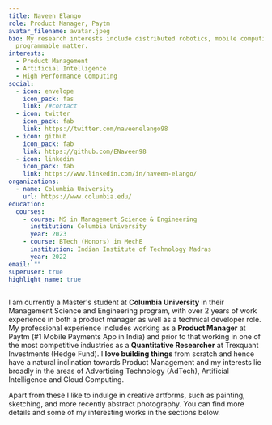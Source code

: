 ```yaml
---
title: Naveen Elango
role: Product Manager, Paytm
avatar_filename: avatar.jpeg
bio: My research interests include distributed robotics, mobile computing and
  programmable matter.
interests:
  - Product Management
  - Artificial Intelligence
  - High Performance Computing
social:
  - icon: envelope
    icon_pack: fas
    link: /#contact
  - icon: twitter
    icon_pack: fab
    link: https://twitter.com/naveenelango98
  - icon: github
    icon_pack: fab
    link: https://github.com/ENaveen98
  - icon: linkedin
    icon_pack: fab
    link: https://www.linkedin.com/in/naveen-elango/
organizations:
  - name: Columbia University
    url: https://www.columbia.edu/
education:
  courses:
    - course: MS in Management Science & Engineering
      institution: Columbia University
      year: 2023
    - course: BTech (Honors) in MechE
      institution: Indian Institute of Technology Madras
      year: 2022
email: ""
superuser: true
highlight_name: true
---
```

I am currently a Master's student at **Columbia University** in their Management Science and Engineering program, with over 2 years of work experience in both a product manager as well as a technical developer role. My professional experience includes working as a **Product Manager** at Paytm (#1 Mobile Payments App in India) and prior to that working in one of the most competitive industries as a **Quantitative Researcher** at Trexquant Investments (Hedge Fund). I **love building things** from scratch and hence have a natural inclination towards Product Management and my interests lie broadly in the areas of Advertising Technology (AdTech), Artificial Intelligence and Cloud Computing. 

Apart from these I like to indulge in creative artforms, such as painting, sketching, and more recently abstract photography. You can find more details and some of my interesting works in the sections below.
